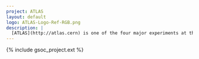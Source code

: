 ```yaml
---
project: ATLAS
layout: default
logo: ATLAS-Logo-Ref-RGB.png
description: |
  [ATLAS](http://atlas.cern) is one of the four major experiments at the [Large Hadron Collider](http://home.web.cern.ch/topics/large-hadron-collider) (LHC) at [CERN](http://home.cern/). It is a general-purpose particle physics experiment run by an international collaboration and is designed to exploit the full discovery potential and the huge range of physics opportunities that the LHC provides.
---
```


{% include gsoc_project.ext %}
